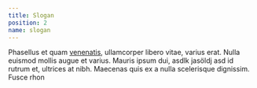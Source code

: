 ```yaml
---
title: Slogan
position: 2
name: slogan
---
```


Phasellus et quam [venenatis](http://www.google.com), ullamcorper libero vitae, varius erat. Nulla euismod mollis augue et varius. Mauris ipsum dui, asdlk jasöldj asd id rutrum et, ultrices at nibh. Maecenas quis ex a nulla scelerisque dignissim. Fusce rhon